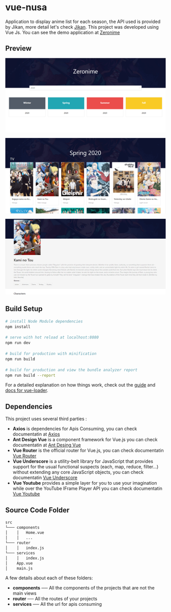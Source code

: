 # vue-nusa

Application to display anime list for each season, the API used is provided by Jikan, more detail let's check [Jikan](https://jikan.docs.apiary.io/). This project was developed using Vue Js. You can see the demo application at [Zeronime](https://vuenime.surge.sh/)


## Preview
![page1](./Zero0.png)

![page2](./Zero1.png)

![page3](./Zero2.png)

## Build Setup

``` bash
# install Node Module dependencies
npm install

# serve with hot reload at localhost:8080
npm run dev

# build for production with minification
npm run build

# build for production and view the bundle analyzer report
npm run build --report
```

For a detailed explanation on how things work, check out the [guide](http://vuejs-templates.github.io/webpack/) and 
[docs for vue-loader](http://vuejs.github.io/vue-loader).

## Dependencies
This project uses several third parties :

- **Axios** is dependencies for Apis Consuming, you can check documentatin at [Axios](https://github.com/axios/axios)
- **Ant Design Vue** is a component framework for Vue.js you can check documentatin at [Ant Desing Vue](https://vue.ant.design)
- **Vue Router** is the official router for Vue.js, you can check documentatin [Vue Router](https://router.vuejs.org/)
- **Vue Underscore** is a utility-belt library for JavaScript that provides support for the usual functional suspects (each, map, reduce, filter...) without extending any core JavaScript objects, you can check documentatin [Vue Underscore](https://github.com/HKskn/vue-underscore)
- **Vue Youtube** provides a simple layer for you to use your imagination while over the YouTube IFrame Player API you can check documentatin [Vue Youtube](https://github.com/anteriovieira/vue-youtube)
  
## Source Code Folder
```
src   
└─── components
│    │   Home.vue
│    │   ...
└─── router
│    │   index.js
└─── services
│    │   index.js
│    App.vue
│    main.js
```
A few details about each of these folders:
- **components** ── All the components of the projects that are not the main views
- **router** ── All the routes of your projects
- **services** ── All the url for apis consuming
